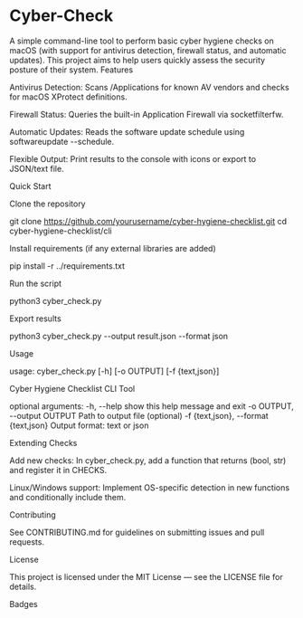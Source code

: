 # Cyber-Check
A simple command-line tool to perform basic cyber hygiene checks on macOS (with support for antivirus detection, firewall status, and automatic updates). This project aims to help users quickly assess the security posture of their system.
Features

Antivirus Detection: Scans /Applications for known AV vendors and checks for macOS XProtect definitions.

Firewall Status: Queries the built-in Application Firewall via socketfilterfw.

Automatic Updates: Reads the software update schedule using softwareupdate --schedule.

Flexible Output: Print results to the console with icons or export to JSON/text file.

Quick Start

Clone the repository

git clone https://github.com/yourusername/cyber-hygiene-checklist.git
cd cyber-hygiene-checklist/cli

Install requirements (if any external libraries are added)

pip install -r ../requirements.txt

Run the script

python3 cyber_check.py

Export results

python3 cyber_check.py --output result.json --format json

Usage

usage: cyber_check.py [-h] [-o OUTPUT] [-f {text,json}]

Cyber Hygiene Checklist CLI Tool

optional arguments:
  -h, --help            show this help message and exit
  -o OUTPUT, --output OUTPUT
                        Path to output file (optional)
  -f {text,json}, --format {text,json}
                        Output format: text or json

Extending Checks

Add new checks: In cyber_check.py, add a function that returns (bool, str) and register it in CHECKS.

Linux/Windows support: Implement OS-specific detection in new functions and conditionally include them.

Contributing

See CONTRIBUTING.md for guidelines on submitting issues and pull requests.

License

This project is licensed under the MIT License — see the LICENSE file for details.

Badges


